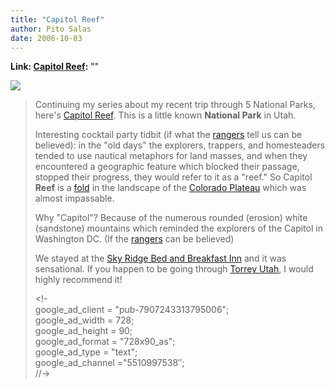 ```yaml
---
title: "Capitol Reef"
author: Pito Salas
date: 2006-10-03
---
```


**Link: [Capitol Reef](None):** ""

[![](https://i0.wp.com/static.flickr.com/90/253257941_7846e495d3_m.jpg?w=584)](<http://www.flickr.com/photos/98431073@N00/253257941/>
"photo sharing")

>
> Continuing my series about my recent trip through 5 National Parks, here's
> [Capitol Reef](<http://www.nps.gov/care>). This is a little known **National
> Park** in Utah.
>
> Interesting cocktail party tidbit (if what the
> [rangers](<http://www.princetonreview.com/cte/profiles/dayInLife.asp?careerID=107>)
> tell us can be believed): in the "old days" the explorers, trappers, and
> homesteaders tended to use nautical metaphors for land masses, and when they
> encountered a geographic feature which blocked their passage, stopped their
> progress, they would refer to it as a "reef." So Capitol **Reef** is a
> [fold](<http://en.wikipedia.org/wiki/Waterpocket_Fold>) in the landscape of
> the [Colorado Plateau](<http://en.wikipedia.org/wiki/Colorado_plateau>)
> which was almost impassable.
>
> Why "Capitol"? Because of the numerous rounded (erosion) white (sandstone)
> mountains which reminded the explorers of the Capitol in Washington DC. (If
> the
> [rangers](<http://www.princetonreview.com/cte/profiles/dayInLife.asp?careerID=107>)
> can be believed)
>
> We stayed at the [Sky Ridge Bed and Breakfast
> Inn](<http://www.google.com/maps?hl=en&lr=&safe=off&q=bed+and+breakfast&near=Torrey,+UT+84775&radius=0.0&latlng=38298889,-111418333,725158111843378999&sa=X&oi=local&ct=result&cd=1>)
> and it was sensational. If you happen to be going through [Torrey
> Utah](<http://www.torreyutah.com/>), I would highly recommend it!
>
> <!-  
> google_ad_client = "pub-7907243313795006";  
> google_ad_width = 728;  
> google_ad_height = 90;  
> google_ad_format = "728x90_as";  
> google_ad_type = "text";  
> google_ad_channel ="5510997538″;  
> //->  
> <script type="text/javascript"  
>  src="http://pagead2.googlesyndication.com/pagead/show_ads.js">


